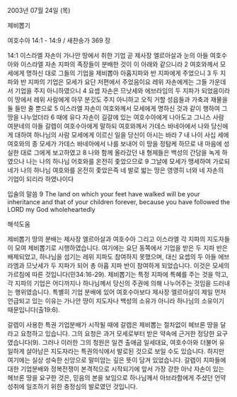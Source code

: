2003년 07월 24일 (목)

제비뽑기



여호수아 14:1 - 14:9 / 새찬송가 369 장


14:1 이스라엘 자손이 가나안 땅에서 취한 기업 곧 제사장 엘르아살과 눈의 아들 여호수아와 이스라엘 자손 지파의 족장들이 분배한 것이 이 아래와 같으니라 2 여호와께서 모세에게 명하신 대로 그들의 기업을 제비뽑아 아홉지파와 반 지파에게 주었으니 3 두 지파와 반 지파의 기업은 모세가 요단 저편에서 주었음이요 레위 자손에게는 그들 가운데서 기업을 주지 아니하였으니 4 요셉 자손은 므낫세와 에브라임의 두 지파가 되었음이라 이 땅에서 레위 사람에게 아무 분깃도 주지 아니하고 오직 거할 성읍들과 가축과 재물을 둘 들만 줄 뿐으로 5 이스라엘 자손이 여호와께서 모세에게 명하신 것과 같이 행하여 그 땅을 나누었더라 6 때에 유다 자손이 길갈에 있는 여호수아에게 나아도고 그니스 사람 여분네의 아들 갈렙이 여호수아에게 말하되 여호와께서 가데스 바네아에서 나와 당신에게 대하여 하나님의 사람 모세에게 이르신 일을 당신이 아시는 바라 7 내 나이 사십 세에 여호와의 종 모세가 가데스 바네아에서 나를 보내어 이 땅을 정탐케 하므로 내 마음에 성실한 대로 그에게 보고하였고 8 나와 함께 올라갔던 내 형제들은 백성의 간담을 녹게 하였으나 나는 나의 하나님 어호와를 온전히 좇았으므로 9 그날에 모세가 맹세하여 가로되 네가 나의 하나님 여호와를 온전히 좇았은즉 네 발로 밟는 땅은 영영히 너와 네 자손의 기업이 되리라 하였나이다

입술의 말씀
9  The land on which your feet have walked will be your inheritance and that of your children forever, because you have followed the LORD my God wholeheartedly

해석도움





제비뽑기
땅의 분배는 제사장 엘르아살과 여호수아 그리고 이스라엘 각 지파의 지도자들이 모여 제비뽑기로 시행하였습니다.  여기에는 요단 동쪽에서 기업을 받은 두 지파 반은 배제되었고, 하나님을 섬기는 레위 지파도 참여하지 못했으며, 대신 요셉의 두 아들 에브라엠과 므낫세가 두 지파가 되어 총 아홉 지파 반이 참여하게 되었습니다.  이것은 모세의 가르침에 따른 것입니다(민34:16-29).  제비뽑기는 특정 지파에 특혜를 주는 것을 막고, 각 지파의 기업은 어디까지나 하나님께서 당신의 주권에 의해 나누어주는 것임을 드러내는 행위였습니다.  특별히 기업 분배에 있어 여호수아보다 제사장 엘르아살이 제일 먼저 언급되고 있는 이유는 가나안 땅이 지도자나 백성의 소유가 아니라 하나님의 소유이기 때문입니다(출19:6).

갈렙이 사용한 특권
기업분배가 시작될 때에 갈렙은 제비뽑는 절차없이 헤브론 땅을 달라고 요청하고 있습니다.  그의 요청은 과거 모세로부터 받은 약속에 근거한 정당한 요구였습니다(9).  그러나 이러한 그의 청원은 일견 출애굽 일세대요, 여호수아와 더불어 유일하게 살아남은 지도자라는 특권의식에서 발로된 것으로 보일 수도 있습니다.  하지만 여기에는 실상 성숙한 신앙으로 말미암는 깊은 뜻이 담겨 있었습니다.  갈렙이 지파들에 대한 기업분배와 정복전쟁이 본격적으로 시작되기에 앞서 가장 강한 아낙 자손이 있는 헤브론 땅을 요구한 것은, 믿음의 본을 보임으로 하나님께서 아브라함에게 주셨던 언약 성취에 일조하기 위한 충정심의 발로였던 것입니다.